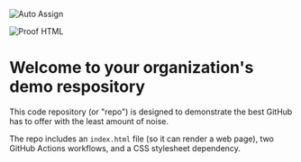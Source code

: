 ![Auto Assign](https://github.com/CodeFactory2024-1/demo-repository/actions/workflows/auto-assign.yml/badge.svg)

![Proof HTML](https://github.com/CodeFactory2024-1/demo-repository/actions/workflows/proof-html.yml/badge.svg)

# Welcome to your organization's demo respository
This code repository (or "repo") is designed to demonstrate the best GitHub has to offer with the least amount of noise.

The repo includes an `index.html` file (so it can render a web page), two GitHub Actions workflows, and a CSS stylesheet dependency.
